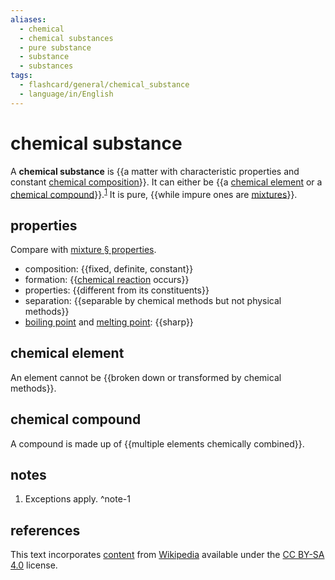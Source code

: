 ```yaml
---
aliases:
  - chemical
  - chemical substances
  - pure substance
  - substance
  - substances
tags:
  - flashcard/general/chemical_substance
  - language/in/English
---
```


# chemical substance

A __chemical substance__ is {{a matter with characteristic properties and constant [chemical composition](chemical%20composition.md)}}. It can either be {{a [chemical element](#chemical%20element) or a [chemical compound](#chemical%20compound)}}.<sup>[1](#^note-1)</sup> It is pure, {{while impure ones are [mixtures](mixture.md)}}.

## properties

Compare with [mixture § properties](mixture.md#properties).

- composition: {{fixed, definite, constant}}
- formation: {{[chemical reaction](chemical%20reaction.md) occurs}}
- properties: {{different from its constituents}}
- separation: {{separable by chemical methods but not physical methods}}
- [boiling point](boiling%20point.md) and [melting point](melting%20point.md): {{sharp}}

## chemical element

An element cannot be {{broken down or transformed by chemical methods}}.

## chemical compound

A compound is made up of {{multiple elements chemically combined}}.

## notes

1. Exceptions apply. ^note-1

## references

This text incorporates [content](https://en.wikipedia.org/wiki/chemical_substance) from [Wikipedia](Wikipedia.md) available under the [CC BY-SA 4.0](https://creativecommons.org/licenses/by-sa/4.0/) license.

